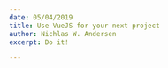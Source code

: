 ```yaml
---
date: 05/04/2019
title: Use VueJS for your next project
author: Nichlas W. Andersen
excerpt: Do it!

---
```

